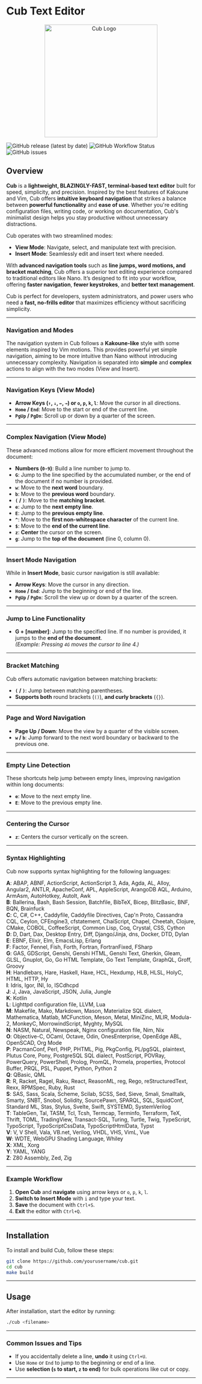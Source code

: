 # Cub Text Editor

<p align="center">
  <img src="https://i.ibb.co/88MWThZ/d9f9d3aa-2ae6-47d9-96bc-2735eda584f9.webp" alt="Cub Logo" width="300" height="300">
</p>

![GitHub release (latest by date)](https://img.shields.io/github/v/release/arthurlch/cub)
![GitHub Workflow Status](https://img.shields.io/github/actions/workflow/status/arthurlch/cub/ci.yml)
![GitHub issues](https://img.shields.io/github/issues/arthurlch/cub)

## Overview

**Cub** is a **lightweight, BLAZINGLY-FAST, terminal-based text editor** built for speed, simplicity, and precision. Inspired by the best features of Kakoune and Vim, Cub offers **intuitive keyboard navigation** that strikes a balance between **powerful functionality** and **ease of use**. Whether you're editing configuration files, writing code, or working on documentation, Cub's minimalist design helps you stay productive without unnecessary distractions.

Cub operates with two streamlined modes:  
- **View Mode**: Navigate, select, and manipulate text with precision.  
- **Insert Mode**: Seamlessly edit and insert text where needed.  

With **advanced navigation tools** such as **line jumps, word motions, and bracket matching**, Cub offers a superior text editing experience compared to traditional editors like Nano. It’s designed to fit into your workflow, offering **faster navigation**, **fewer keystrokes**, and **better text management**.

Cub is perfect for developers, system administrators, and power users who need a **fast, no-frills editor** that maximizes efficiency without sacrificing simplicity.

---

### **Navigation and Modes**

The navigation system in Cub follows a **Kakoune-like** style with some elements inspired by Vim motions. This provides powerful yet simple navigation, aiming to be more intuitive than Nano without introducing unnecessary complexity. Navigation is separated into **simple** and **complex** actions to align with the two modes (View and Insert).

---

### **Navigation Keys (View Mode)**

- **Arrow Keys (`↑`, `↓`, `←`, `→`) or `o`, `p`, `k`, `l`**: Move the cursor in all directions.
- **`Home` / `End`**: Move to the start or end of the current line.
- **`PgUp` / `PgDn`**: Scroll up or down by a quarter of the screen.

---

### **Complex Navigation (View Mode)**  
These advanced motions allow for more efficient movement throughout the document:

- **Numbers (`0-9`)**: Build a line number to jump to.  
- **`G`**: Jump to the line specified by the accumulated number, or the end of the document if no number is provided.  
- **`w`**: Move to the **next word** boundary.  
- **`b`**: Move to the **previous word** boundary.  
- **`(` / `)`**: Move to the **matching bracket**.  
- **`e`**: Jump to the **next empty line**.  
- **`E`**: Jump to the **previous empty line**.  
- **`^`**: Move to the **first non-whitespace character** of the current line.  
- **`$`**: Move to the **end of the current line**.  
- **`z`**: **Center** the cursor on the screen.  
- **`g`**: Jump to the **top of the document** (line 0, column 0).  

---

### **Insert Mode Navigation**

While in **Insert Mode**, basic cursor navigation is still available:

- **Arrow Keys**: Move the cursor in any direction.
- **`Home` / `End`**: Jump to the beginning or end of the line.
- **`PgUp` / `PgDn`**: Scroll the view up or down by a quarter of the screen.

---

### **Jump to Line Functionality**

- **G + [number]**: Jump to the specified line. If no number is provided, it jumps to the **end of the document**.  
  _(Example: Pressing `4G` moves the cursor to line 4.)_

---

### **Bracket Matching**

Cub offers automatic navigation between matching brackets:

- **`(` / `)`**: Jump between matching parentheses.  
- **Supports both** round brackets (`()`), **and curly brackets** (`{}`).  

---

### **Page and Word Navigation**  

- **Page Up / Down**: Move the view by a quarter of the visible screen.  
- **`w` / `b`**: Jump forward to the next word boundary or backward to the previous one.  

---

### **Empty Line Detection**  
These shortcuts help jump between empty lines, improving navigation within long documents:

- **`e`**: Move to the next empty line.  
- **`E`**: Move to the previous empty line.  

---

### **Centering the Cursor**

- **`z`**: Centers the cursor vertically on the screen.  

---

### **Syntax Highlighting**

Cub now supports syntax highlighting for the following languages:

**A**: ABAP, ABNF, ActionScript, ActionScript 3, Ada, Agda, AL, Alloy, Angular2, ANTLR, ApacheConf, APL, AppleScript, ArangoDB AQL, Arduino, ArmAsm, AutoHotkey, AutoIt, Awk  
**B**: Ballerina, Bash, Bash Session, Batchfile, BibTeX, Bicep, BlitzBasic, BNF, BQN, Brainfuck  
**C**: C, C#, C++, Caddyfile, Caddyfile Directives, Cap'n Proto, Cassandra CQL, Ceylon, CFEngine3, cfstatement, ChaiScript, Chapel, Cheetah, Clojure, CMake, COBOL, CoffeeScript, Common Lisp, Coq, Crystal, CSS, Cython  
**D**: D, Dart, Dax, Desktop Entry, Diff, Django/Jinja, dns, Docker, DTD, Dylan  
**E**: EBNF, Elixir, Elm, EmacsLisp, Erlang  
**F**: Factor, Fennel, Fish, Forth, Fortran, FortranFixed, FSharp  
**G**: GAS, GDScript, Genshi, Genshi HTML, Genshi Text, Gherkin, Gleam, GLSL, Gnuplot, Go, Go HTML Template, Go Text Template, GraphQL, Groff, Groovy  
**H**: Handlebars, Hare, Haskell, Haxe, HCL, Hexdump, HLB, HLSL, HolyC, HTML, HTTP, Hy  
**I**: Idris, Igor, INI, Io, ISCdhcpd  
**J**: J, Java, JavaScript, JSON, Julia, Jungle  
**K**: Kotlin  
**L**: Lighttpd configuration file, LLVM, Lua  
**M**: Makefile, Mako, Markdown, Mason, Materialize SQL dialect, Mathematica, Matlab, MCFunction, Meson, Metal, MiniZinc, MLIR, Modula-2, MonkeyC, MorrowindScript, Myghty, MySQL  
**N**: NASM, Natural, Newspeak, Nginx configuration file, Nim, Nix  
**O**: Objective-C, OCaml, Octave, Odin, OnesEnterprise, OpenEdge ABL, OpenSCAD, Org Mode  
**P**: PacmanConf, Perl, PHP, PHTML, Pig, PkgConfig, PL/pgSQL, plaintext, Plutus Core, Pony, PostgreSQL SQL dialect, PostScript, POVRay, PowerQuery, PowerShell, Prolog, PromQL, Promela, properties, Protocol Buffer, PRQL, PSL, Puppet, Python, Python 2  
**Q**: QBasic, QML  
**R**: R, Racket, Ragel, Raku, React, ReasonML, reg, Rego, reStructuredText, Rexx, RPMSpec, Ruby, Rust  
**S**: SAS, Sass, Scala, Scheme, Scilab, SCSS, Sed, Sieve, Smali, Smalltalk, Smarty, SNBT, Snobol, Solidity, SourcePawn, SPARQL, SQL, SquidConf, Standard ML, Stas, Stylus, Svelte, Swift, SYSTEMD, SystemVerilog  
**T**: TableGen, Tal, TASM, Tcl, Tcsh, Termcap, Terminfo, Terraform, TeX, Thrift, TOML, TradingView, Transact-SQL, Turing, Turtle, Twig, TypeScript, TypoScript, TypoScriptCssData, TypoScriptHtmlData, Typst  
**V**: V, V Shell, Vala, VB.net, Verilog, VHDL, VHS, VimL, Vue  
**W**: WDTE, WebGPU Shading Language, Whiley  
**X**: XML, Xorg  
**Y**: YAML, YANG  
**Z**: Z80 Assembly, Zed, Zig

---

### **Example Workflow**

1. **Open Cub** and **navigate** using arrow keys or `o`, `p`, `k`, `l`.  
2. **Switch to Insert Mode** with `i` and type your text.  
3. **Save** the document with `Ctrl+S`.  
4. **Exit** the editor with `Ctrl+Q`.  

---

## Installation

To install and build Cub, follow these steps:

```bash
git clone https://github.com/yourusername/cub.git
cd cub
make build
```

---

## Usage

After installation, start the editor by running:

```bash
./cub <filename>
```

---

### **Common Issues and Tips**

- If you accidentally delete a line, **undo** it using `Ctrl+U`.  
- Use `Home` or `End` to jump to the beginning or end of a line.  
- Use **selection (`s` to start, `z` to end)** for bulk operations like cut or copy.

---
